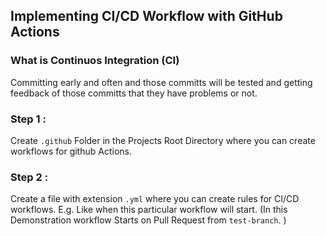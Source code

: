 ## Implementing CI/CD Workflow with GitHub Actions
### What is Continuos Integration (CI)
   Committing early and often and those committs will be tested and getting feedback of those committs that they have problems or not.

### Step 1 :
   Create ``` .github ``` Folder in the Projects Root Directory where you can create workflows for github Actions.

### Step 2 :
   Create a file with extension ``` .yml ``` where you can create rules for CI/CD workflows.
   E.g. Like when this particular workflow will start.
   (In this Demonstration workflow Starts on Pull Request from ``` test-branch ```. ) 